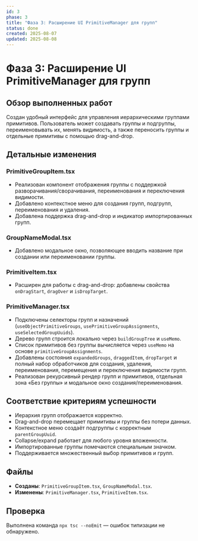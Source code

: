 ```yaml
---
id: 3
phase: 3
title: "Фаза 3: Расширение UI PrimitiveManager для групп"
status: done
created: 2025-08-07
updated: 2025-08-08
---
```

# Фаза 3: Расширение UI PrimitiveManager для групп

## Обзор выполненных работ

Создан удобный интерфейс для управления иерархическими группами примитивов.
Пользователь может создавать группы и подгруппы, переименовывать их, менять
видимость, а также переносить группы и отдельные примитивы с помощью
drag-and-drop.

## Детальные изменения

### PrimitiveGroupItem.tsx
- Реализован компонент отображения группы с поддержкой
  разворачивания/сворачивания, переименования и переключения видимости.
- Добавлено контекстное меню для создания групп, подгрупп, переименования и
  удаления.
- Добавлена поддержка drag-and-drop и индикатор импортированных групп.

### GroupNameModal.tsx
- Добавлено модальное окно, позволяющее вводить название при создании или
  переименовании группы.

### PrimitiveItem.tsx
- Расширен для работы с drag-and-drop: добавлены свойства `onDragStart`,
  `dragOver` и `isDropTarget`.

### PrimitiveManager.tsx
- Подключены селекторы групп и назначений (`useObjectPrimitiveGroups`,
  `usePrimitiveGroupAssignments`, `useSelectedGroupUuids`).
- Дерево групп строится локально через `buildGroupTree` и `useMemo`.
- Список примитивов без группы вычисляется через `useMemo` на основе
  `primitiveGroupAssignments`.
- Добавлены состояния `expandedGroups`, `draggedItem`, `dropTarget` и полный
  набор обработчиков для создания, удаления, переименования, перемещения и
  переключения видимости групп.
- Реализован рекурсивный рендер групп и примитивов, отдельная зона «Без
  группы» и модальное окно создания/переименования.

## Соответствие критериям успешности
- Иерархия групп отображается корректно.
- Drag-and-drop перемещает примитивы и группы без потери данных.
- Контекстное меню создаёт подгруппы с корректным `parentGroupUuid`.
- Collapse/expand работает для любого уровня вложенности.
- Импортированные группы помечаются специальным значком.
- Поддерживается множественный выбор примитивов и групп.

## Файлы
- **Созданы**: `PrimitiveGroupItem.tsx`, `GroupNameModal.tsx`.
- **Изменены**: `PrimitiveManager.tsx`, `PrimitiveItem.tsx`.

## Проверка

Выполнена командa `npx tsc --noEmit` — ошибок типизации не обнаружено.

